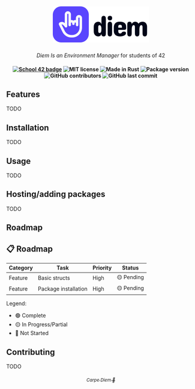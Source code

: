 <h1 align="center">
  <img src="/.github/assets/diem_logo.svg">
</h1>

<p align="center">
  <i align="center">Diem Is an Environment Manager</i> for students of 42
</p>

<h4 align="center">
  <a href="https://profile.intra.42.fr/users/elagouch"><img alt="School 42 badge" src="https://img.shields.io/badge/@elagouch-020617?style=for-the-badge&labelColor=020617&color=5a45fe&logo=42"></a>
  <img alt="MIT license" src="https://img.shields.io/badge/license-mit-ef00c7?style=for-the-badge&logo=unlicense&logoColor=fff&labelColor=020617">
  <img alt="Made in Rust" src="https://img.shields.io/badge/made_in-rust-ff2b89?style=for-the-badge&logo=rust&logoColor=fff&labelColor=020617">
  <img alt="Package version" src="https://img.shields.io/badge/dynamic/toml?url=https%3A%2F%2Fraw.githubusercontent.com%2Fairone01%2Fdiem%2Frefs%2Fheads%2FCargo.toml&query=%24.workspace.version&style=for-the-badge&logo=rust&logoColor=fff&label=version&labelColor=020617&color=ff8059">
  <img alt="GitHub contributors" src="https://img.shields.io/github/contributors-anon/airone01/diem?style=for-the-badge&logo=github&labelColor=020617&color=ffc248">
  <img alt="GitHub last commit" src="https://img.shields.io/github/last-commit/airone01/diem?style=for-the-badge&logo=github&labelColor=020617&color=f9f871">
</h4>

## Features

TODO

## Installation

TODO

## Usage

TODO

## Hosting/adding packages

TODO

## Roadmap

## 📋 Roadmap

| Category | Task | Priority | Status |
|----------|------|----------|--------|
| Feature | Basic structs | High | 🟡 Pending |
| Feature | Package installation | High | 🟡 Pending |

Legend:
- 🟢 Complete
- 🟡 In Progress/Partial
- 🔴 Not Started

## Contributing

TODO

<p align="center">
  <a href="https://en.wikipedia.org/wiki/Carpe_diem"><i align="center"><sub>Carpe Diem 🤘</sub></i></a>
</p>

